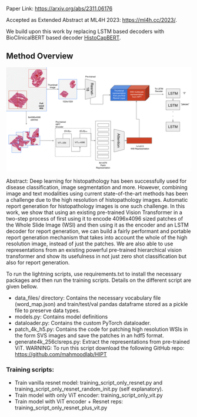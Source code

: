 Paper Link: https://arxiv.org/abs/2311.06176

Accepted as Extended Abstract at ML4H 2023: https://ml4h.cc/2023/.

We build upon this work by replacing LSTM based decoders with BioClinicalBERT based decoder [HistoCapBERT](https://github.com/ssen7/histo_cap_transformers).

## Method Overview

![Method Overview](./img/ViTMethodOverviewFinal.png)

Abstract:
Deep learning for histopathology has been successfully used for disease classification, image segmentation and more. However, combining image and text modalities using current state-of-the-art methods has been a challenge due to the high resolution of histopathology images. Automatic report generation for histopathology images is one such challenge. In this work, we show that using an existing pre-trained Vision Transformer in a two-step process of first using it to encode 4096x4096 sized patches of the Whole Slide Image (WSI) and then using it as the encoder and an LSTM decoder for report generation, we can build a fairly performant and portable report generation mechanism that takes into account the whole of the high resolution image, instead of just the patches. We are also able to use representations from an existing powerful pre-trained hierarchical vision transformer and show its usefulness in not just zero shot classification but also for report generation.


To run the lightning scripts, use requirements.txt to install the necessary packages and then run the training scripts. Details on the different script are given bellow.

- data_files/ directory: Contains the necessary vocabulary file (word_map.json) and train/test/val pandas dataframe stored as a pickle file to preserve data types.
- models.py: Contains model definitions
- dataloader.py: Contains the custom PyTorch dataloader.
- patch_4k_h5.py: Contains the code for patching high resolution WSIs in the form SVS images and save the patches in an hdf5 format.
- generate4k_256clsreps.py: Extract the representations from pre-trained ViT. WARNING: To run this script download the following GitHub repo: https://github.com/mahmoodlab/HIPT


### Training scripts:

- Train vanilla resnet model: training_script_only_resnet.py and training_script_only_resnet_random_init.py (self explanatory).
- Train model with only ViT encoder: training_script_only_vit.py
- Train model with ViT encoder + Resnet reps: training_script_only_resnet_plus_vit.py